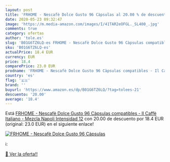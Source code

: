 ```yaml
---
layout: post
title: 'FRHOME - Nescafè Dolce Gusto 96 Càpsulas al 20.00 % de descuento'
date: 2020-05-23 09:32:47
image: 'https://m.media-amazon.com/images/I/41TAR2eOFGL._SL400_.jpg'
comments: true
category: ofertas
author: 'tole.es'
slug: 'B01G6TZ6LQ-es FRHOME - Nescafè Dolce Gusto 96 Càpsulas compatibles - Il...'
sku: 'B01G6TZ6LQ-es'
actualPrice: 18.4 EUR
currency: EUR
price: 18.4
comparePrice: 23.0 EUR
prodname: 'FRHOME - Nescafè Dolce Gusto 96 Càpsulas compatibles - Il Caffè Italiano - Mezcla Napoli Intensidad 12'
country: 'es'
flag: '🇪🇸'
brand: ''
buyurl: 'https://www.amazon.es/dp/B01G6TZ6LQ/?tag=tolees-21'
descuento: '20.00'
average: '18.4'
---
```


Está [FRHOME - Nescafè Dolce Gusto 96 Càpsulas compatibles - Il Caffè Italiano - Mezcla Napoli Intensidad 12](https://www.amazon.es/dp/B01G6TZ6LQ/?tag=tolees-21) con 20.00 de descuento por 18.4 EUR (original: 23.0 EUR) en el siguiente enlace!

[![FRHOME - Nescafè Dolce Gusto 96 Càpsulas](https://m.media-amazon.com/images/I/41TAR2eOFGL._SL400_.jpg)](https://www.amazon.es/dp/B01G6TZ6LQ/?tag=tolees-21)

ℹ️:


[🛒 Ver la oferta!!](https://www.amazon.es/dp/B01G6TZ6LQ/?tag=tolees-21)
